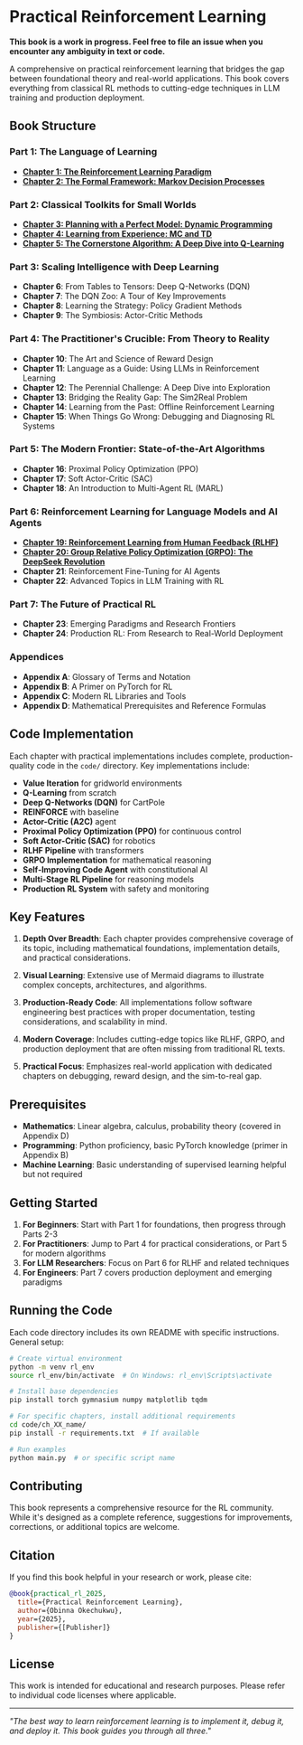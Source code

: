 # Practical Reinforcement Learning

**This book is a work in progress. Feel free to file an issue when you encounter any ambiguity in text or code.**

A comprehensive on practical reinforcement learning that bridges the gap between foundational theory and real-world applications. This book covers everything from classical RL methods to cutting-edge techniques in LLM training and production deployment.

## Book Structure

### Part 1: The Language of Learning
- **[Chapter 1: The Reinforcement Learning Paradigm](book/part_1_foundations/ch_01_the_rl_paradigm.md)**
- **[Chapter 2: The Formal Framework: Markov Decision Processes](book/part_1_foundations/ch_02_markov_decision_processes.md)**

### Part 2: Classical Toolkits for Small Worlds
- **[Chapter 3: Planning with a Perfect Model: Dynamic Programming](book/part_2_classical_toolkits/ch_03_dynamic_programming.md)**
- **[Chapter 4: Learning from Experience: MC and TD](book/part_2_classical_toolkits/ch_04_mc_and_td.md)**
- **[Chapter 5: The Cornerstone Algorithm: A Deep Dive into Q-Learning](book/part_2_classical_toolkits/ch_05_q_learning_deep_dive.md)**

### Part 3: Scaling Intelligence with Deep Learning
- **Chapter 6**: From Tables to Tensors: Deep Q-Networks (DQN)
- **Chapter 7**: The DQN Zoo: A Tour of Key Improvements
- **Chapter 8**: Learning the Strategy: Policy Gradient Methods
- **Chapter 9**: The Symbiosis: Actor-Critic Methods

### Part 4: The Practitioner's Crucible: From Theory to Reality
- **Chapter 10**: The Art and Science of Reward Design
- **Chapter 11**: Language as a Guide: Using LLMs in Reinforcement Learning
- **Chapter 12**: The Perennial Challenge: A Deep Dive into Exploration
- **Chapter 13**: Bridging the Reality Gap: The Sim2Real Problem
- **Chapter 14**: Learning from the Past: Offline Reinforcement Learning
- **Chapter 15**: When Things Go Wrong: Debugging and Diagnosing RL Systems

### Part 5: The Modern Frontier: State-of-the-Art Algorithms
- **Chapter 16**: Proximal Policy Optimization (PPO)
- **Chapter 17**: Soft Actor-Critic (SAC)
- **Chapter 18**: An Introduction to Multi-Agent RL (MARL)

### Part 6: Reinforcement Learning for Language Models and AI Agents
- **[Chapter 19: Reinforcement Learning from Human Feedback (RLHF)](book/part_6_rl_for_llms/ch_19_rlhf.md)**
- **[Chapter 20: Group Relative Policy Optimization (GRPO): The DeepSeek Revolution](book/part_6_rl_for_llms/ch_20_grpo.md)**
- **Chapter 21**: Reinforcement Fine-Tuning for AI Agents
- **Chapter 22**: Advanced Topics in LLM Training with RL

### Part 7: The Future of Practical RL
- **Chapter 23**: Emerging Paradigms and Research Frontiers
- **Chapter 24**: Production RL: From Research to Real-World Deployment

### Appendices
- **Appendix A**: Glossary of Terms and Notation
- **Appendix B**: A Primer on PyTorch for RL
- **Appendix C**: Modern RL Libraries and Tools
- **Appendix D**: Mathematical Prerequisites and Reference Formulas

## Code Implementation

Each chapter with practical implementations includes complete, production-quality code in the `code/` directory. Key implementations include:

- **Value Iteration** for gridworld environments
- **Q-Learning** from scratch
- **Deep Q-Networks (DQN)** for CartPole
- **REINFORCE** with baseline
- **Actor-Critic (A2C)** agent
- **Proximal Policy Optimization (PPO)** for continuous control
- **Soft Actor-Critic (SAC)** for robotics
- **RLHF Pipeline** with transformers
- **GRPO Implementation** for mathematical reasoning
- **Self-Improving Code Agent** with constitutional AI
- **Multi-Stage RL Pipeline** for reasoning models
- **Production RL System** with safety and monitoring

## Key Features

1. **Depth Over Breadth**: Each chapter provides comprehensive coverage of its topic, including mathematical foundations, implementation details, and practical considerations.

2. **Visual Learning**: Extensive use of Mermaid diagrams to illustrate complex concepts, architectures, and algorithms.

3. **Production-Ready Code**: All implementations follow software engineering best practices with proper documentation, testing considerations, and scalability in mind.

4. **Modern Coverage**: Includes cutting-edge topics like RLHF, GRPO, and production deployment that are often missing from traditional RL texts.

5. **Practical Focus**: Emphasizes real-world application with dedicated chapters on debugging, reward design, and the sim-to-real gap.

## Prerequisites

- **Mathematics**: Linear algebra, calculus, probability theory (covered in Appendix D)
- **Programming**: Python proficiency, basic PyTorch knowledge (primer in Appendix B)
- **Machine Learning**: Basic understanding of supervised learning helpful but not required

## Getting Started

1. **For Beginners**: Start with Part 1 for foundations, then progress through Parts 2-3
2. **For Practitioners**: Jump to Part 4 for practical considerations, or Part 5 for modern algorithms
3. **For LLM Researchers**: Focus on Part 6 for RLHF and related techniques
4. **For Engineers**: Part 7 covers production deployment and emerging paradigms

## Running the Code

Each code directory includes its own README with specific instructions. General setup:

```bash
# Create virtual environment
python -m venv rl_env
source rl_env/bin/activate  # On Windows: rl_env\Scripts\activate

# Install base dependencies
pip install torch gymnasium numpy matplotlib tqdm

# For specific chapters, install additional requirements
cd code/ch_XX_name/
pip install -r requirements.txt  # If available

# Run examples
python main.py  # or specific script name
```

## Contributing

This book represents a comprehensive resource for the RL community. While it's designed as a complete reference, suggestions for improvements, corrections, or additional topics are welcome.

## Citation

If you find this book helpful in your research or work, please cite:

```bibtex
@book{practical_rl_2025,
  title={Practical Reinforcement Learning},
  author={Obinna Okechukwu},
  year={2025},
  publisher={[Publisher]}
}
```

## License

This work is intended for educational and research purposes. Please refer to individual code licenses where applicable.

---

*"The best way to learn reinforcement learning is to implement it, debug it, and deploy it. This book guides you through all three."*